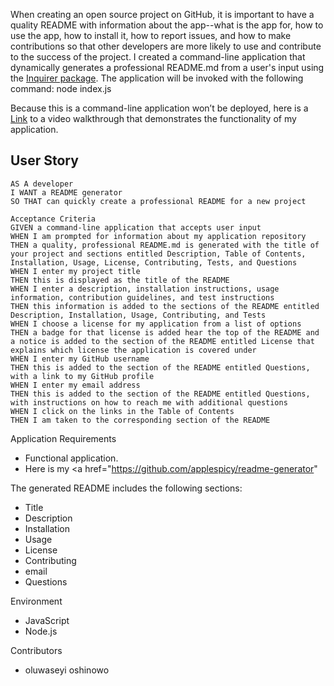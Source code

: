 When creating an open source project on GitHub, it is important to have a quality README with information about the app--what is the app for, how to use the app, how to install it, how to report issues, and how to make contributions so that other developers are more likely to use and contribute to the success of the project.
I created a command-line application that dynamically generates a professional README.md from a user's input using the [Inquirer package](https://www.npmjs.com/package/inquirer). The application will be invoked with the following command: node index.js

Because this is a command-line application won’t be deployed, here is a <a href="https://drive.google.com/file/d/1jhs_rYghvR3DapjZtg_0xCQfjhRGbbyg/view" target="_blank">Link</a> to a video walkthrough that demonstrates the functionality of my application.

## User Story
```
AS A developer
I WANT a README generator
SO THAT can quickly create a professional README for a new project

Acceptance Criteria
GIVEN a command-line application that accepts user input
WHEN I am prompted for information about my application repository
THEN a quality, professional README.md is generated with the title of your project and sections entitled Description, Table of Contents, Installation, Usage, License, Contributing, Tests, and Questions
WHEN I enter my project title
THEN this is displayed as the title of the README
WHEN I enter a description, installation instructions, usage information, contribution guidelines, and test instructions
THEN this information is added to the sections of the README entitled Description, Installation, Usage, Contributing, and Tests
WHEN I choose a license for my application from a list of options
THEN a badge for that license is added hear the top of the README and a notice is added to the section of the README entitled License that explains which license the application is covered under
WHEN I enter my GitHub username
THEN this is added to the section of the README entitled Questions, with a link to my GitHub profile
WHEN I enter my email address
THEN this is added to the section of the README entitled Questions, with instructions on how to reach me with additional questions
WHEN I click on the links in the Table of Contents
THEN I am taken to the corresponding section of the README
```
Application Requirements
* Functional application.
* Here is my <a href="https://github.com/applespicy/readme-generator" 

 The generated README includes the following sections: 
  * Title
  * Description
  * Installation
  * Usage
  * License
  * Contributing
  * email
  * Questions

 Environment
* JavaScript
* Node.js

 Contributors 
* oluwaseyi oshinowo
```